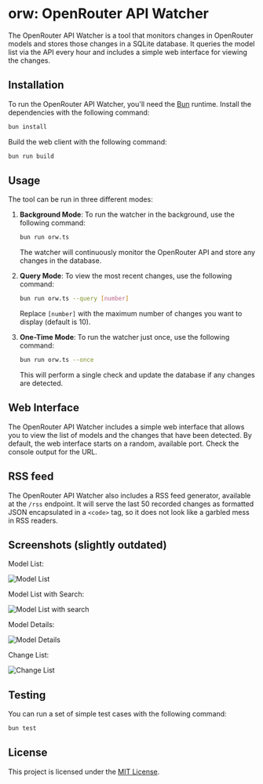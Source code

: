 # orw: OpenRouter API Watcher

The OpenRouter API Watcher is a tool that monitors changes in OpenRouter models and stores those changes in a SQLite database. It queries the model list via the API every hour and includes a simple web interface for viewing the changes.

## Installation

To run the OpenRouter API Watcher, you'll need the [Bun](https://bun.sh) runtime. Install the dependencies with the following command:

```bash
bun install
```

Build the web client with the following command:

```bash
bun run build
```

## Usage

The tool can be run in three different modes:

1. **Background Mode**: To run the watcher in the background, use the following command:

   ```bash
   bun run orw.ts
   ```

   The watcher will continuously monitor the OpenRouter API and store any changes in the database.

2. **Query Mode**: To view the most recent changes, use the following command:

   ```bash
   bun run orw.ts --query [number]
   ```

   Replace `[number]` with the maximum number of changes you want to display (default is 10).

3. **One-Time Mode**: To run the watcher just once, use the following command:

   ```bash
   bun run orw.ts --once
   ```

   This will perform a single check and update the database if any changes are detected.

## Web Interface

The OpenRouter API Watcher includes a simple web interface that allows you to view the list of models and the changes that have been detected. By default, the web interface starts on a random, available port. Check the console output for the URL.

## RSS feed

The OpenRouter API Watcher also includes a RSS feed generator, available at the `/rss` endpoint. It will serve the last 50 recorded changes as formatted JSON encapsulated in a `<code>` tag, so it does not look like a garbled mess in RSS readers.

## Screenshots (slightly outdated)

Model List:

![Model List](screenshots/ModelList.png)

Model List with Search:

![Model List with search](screenshots/ModelList-search.png)

Model Details:

![Model Details](screenshots/ModelDetail.png)

Change List:

![Change List](screenshots/ChangeList.png)

## Testing

You can run a set of simple test cases with the following command:

```bash
bun test
```

## License

This project is licensed under the [MIT License](LICENSE).